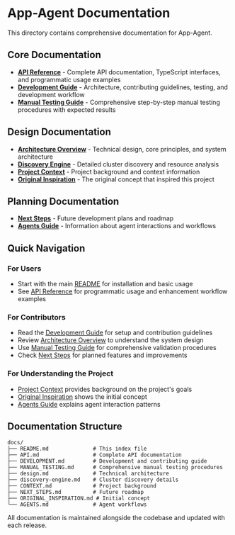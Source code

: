 # App-Agent Documentation

This directory contains comprehensive documentation for App-Agent.

## Core Documentation

- **[API Reference](API.md)** - Complete API documentation, TypeScript interfaces, and programmatic usage examples
- **[Development Guide](DEVELOPMENT.md)** - Architecture, contributing guidelines, testing, and development workflow
- **[Manual Testing Guide](MANUAL_TESTING.md)** - Comprehensive step-by-step manual testing procedures with expected results

## Design Documentation

- **[Architecture Overview](design.md)** - Technical design, core principles, and system architecture
- **[Discovery Engine](discovery-engine.md)** - Detailed cluster discovery and resource analysis
- **[Project Context](CONTEXT.md)** - Project background and context information
- **[Original Inspiration](ORIGINAL_INSPIRATION.md)** - The original concept that inspired this project

## Planning Documentation

- **[Next Steps](NEXT_STEPS.md)** - Future development plans and roadmap
- **[Agents Guide](AGENTS.md)** - Information about agent interactions and workflows

## Quick Navigation

### For Users
- Start with the main [README](../README.md) for installation and basic usage
- See [API Reference](API.md) for programmatic usage and enhancement workflow examples

### For Contributors  
- Read the [Development Guide](DEVELOPMENT.md) for setup and contribution guidelines
- Review [Architecture Overview](design.md) to understand the system design
- Use [Manual Testing Guide](MANUAL_TESTING.md) for comprehensive validation procedures
- Check [Next Steps](NEXT_STEPS.md) for planned features and improvements

### For Understanding the Project
- [Project Context](CONTEXT.md) provides background on the project's goals
- [Original Inspiration](ORIGINAL_INSPIRATION.md) shows the initial concept
- [Agents Guide](AGENTS.md) explains agent interaction patterns

## Documentation Structure

```
docs/
├── README.md              # This index file
├── API.md                 # Complete API documentation
├── DEVELOPMENT.md         # Development and contributing guide
├── MANUAL_TESTING.md      # Comprehensive manual testing procedures
├── design.md              # Technical architecture
├── discovery-engine.md    # Cluster discovery details
├── CONTEXT.md             # Project background
├── NEXT_STEPS.md          # Future roadmap
├── ORIGINAL_INSPIRATION.md # Initial concept
└── AGENTS.md              # Agent workflows
```

All documentation is maintained alongside the codebase and updated with each release.